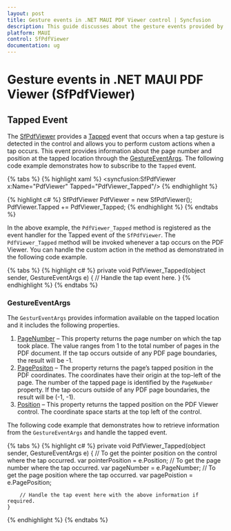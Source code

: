 ```yaml
---
layout: post
title: Gesture events in .NET MAUI PDF Viewer control | Syncfusion
description: This guide discusses about the gesture events provided by Syncfusion .NET MAUI PDF Viewer (SfPdfViewer) control.
platform: MAUI
control: SfPdfViewer
documentation: ug
---
```


# Gesture events in .NET MAUI PDF Viewer (SfPdfViewer)

## Tapped Event

The [SfPdfViewer](https://help.syncfusion.com/cr/maui/Syncfusion.Maui.PdfViewer.SfPdfViewer.html) provides a [Tapped](https://help.syncfusion.com/cr/maui/Syncfusion.Maui.PdfViewer.SfPdfViewer.html#Syncfusion_Maui_PdfViewer_SfPdfViewer_Tapped) event that occurs when a tap gesture is detected in the control and allows you to perform custom actions when a tap occurs. This event provides information about the page number and position at the tapped location through the [GestureEventArgs](https://help.syncfusion.com/cr/maui/Syncfusion.Maui.PdfViewer.GestureEventArgs.html). 
The following code example demonstrates how to subscribe to the `Tapped` event.

{% tabs %}
{% highlight xaml %}
    <syncfusion:SfPdfViewer x:Name="PdfViewer" Tapped="PdfViewer_Tapped"/>
{% endhighlight %}

{% highlight c# %}
        SfPdfViewer PdfViewer = new SfPdfViewer();
        PdfViewer.Tapped += PdfViewer_Tapped;
{% endhighlight %}
{% endtabs %}

In the above example, the `PdfViewer_Tapped` method is registered as the event handler for the Tapped event of the `SfPdfViewer`. The `PdfViewer_Tapped` method will be invoked whenever a tap occurs on the PDF Viewer. You can handle the custom action in the method as demonstrated in the following code example.

{% tabs %}
{% highlight c# %}
    private void PdfViewer_Tapped(object sender, GestureEventArgs e)
    {
        // Handle the tap event here.
    }
{% endhighlight %}
{% endtabs %}

### GestureEventArgs

The `GesturEventArgs` provides information available on the tapped location and it includes the following properties.

1.	[PageNumber](https://help.syncfusion.com/cr/maui/Syncfusion.Maui.PdfViewer.GestureEventArgs.html#Syncfusion_Maui_PdfViewer_GestureEventArgs_PageNumber) – This property returns the page number on which the tap took place. The value ranges from 1 to the total number of pages in the PDF document. If the tap occurs outside of any PDF page boundaries, the result will be -1.
2.	[PagePositon](https://help.syncfusion.com/cr/maui/Syncfusion.Maui.PdfViewer.GestureEventArgs.html#Syncfusion_Maui_PdfViewer_GestureEventArgs_PagePosition) – The property returns the page’s tapped position in the PDF coordinates. The coordinates have their origin at the top-left of the page. The number of the tapped page is identified by the `PageNumber` property. If the tap occurs outside of any PDF page boundaries, the result will be (-1, -1).
3.	[Position](https://help.syncfusion.com/cr/maui/Syncfusion.Maui.PdfViewer.GestureEventArgs.html#Syncfusion_Maui_PdfViewer_GestureEventArgs_Position) – This property returns the tapped position on the PDF Viewer control. The coordinate space starts at the top left of the control.

The following code example that demonstrates how to retrieve information from the `GestureEventArgs` and handle the tapped event.

{% tabs %}
{% highlight c# %}
    private void PdfViewer_Tapped(object sender, GestureEventArgs e)
    {
        // To get the pointer position on the control where the tap occurred.
        var pointerPosition = e.Position;
        // To get the page number where the tap occurred.
        var pageNumber = e.PageNumber;
        // To get the page position where the tap occurred.
        var pagePoistion = e.PagePosition;

        // Handle the tap event here with the above information if required.
    }
{% endhighlight %}
{% endtabs %}	